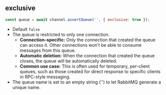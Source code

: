 ## exclusive

```javascript
const queue = await channel.assertQueue('', { exclusive: true });
```
- Default `false`
- The queue is restricted to only one connection.
  - **Connection-specific:** Only the connection that created the queue can access it. Other connections won’t be able to consume messages from this queue.
  - **Automatic deletion:** When the connection that created the queue closes, the queue will be automatically deleted.
  - **Common use case:** This is often used for temporary, per-client queues, such as those created for direct response to specific clients in RPC-style messaging.
- The queue name is set to an empty string ('') to let RabbitMQ generate a unique name.

